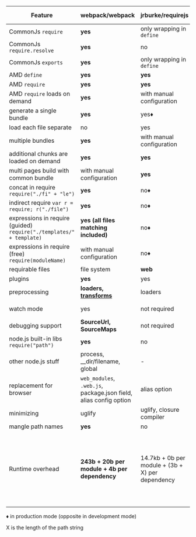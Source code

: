 | Feature | webpack/webpack | jrburke/requirejs | substack/node-browserify | jspm/jspm-cli |
|---------|-----------------|-------------------|--------------------------|---------------|
| CommonJs `require` | **yes** | only wrapping in `define` | **yes** | yes |
| CommonJs `require.resolve` | **yes** | no | no | no |
| CommonJs `exports` | **yes** | only wrapping in `define` | **yes** | yes |
| AMD `define` | **yes** | **yes** | [deamdify](https://github.com/jaredhanson/deamdify) | yes |
| AMD `require` | **yes** | **yes** | no | yes |
| AMD `require` loads on demand | **yes** | with manual configuration | no | yes |
| generate a single bundle | **yes** | yes♦ | yes | yes |
| load each file separate | no | yes | no | yes |
| multiple bundles | **yes** | with manual configuration | with manual configuration | yes |
| additional chunks are loaded on demand | **yes** | **yes** | no | with bundle arithmetic |
| multi pages build with common bundle | with manual configuration | **yes** | with manual configuration | with bundle arithmetic |
| concat in require `require("./fi" + "le")` | **yes** | no♦ | no | no |
| indirect require `var r = require; r("./file")` | **yes** | no♦ | no | no |
| expressions in require (guided) `require("./templates/" + template)` | **yes (all files matching included)** | no♦ | no | no |
| expressions in require (free) `require(moduleName)` | with manual configuration | no♦ | no | no |
| requirable files | file system | **web** | file system | through plugins |
| plugins | **yes** | yes | **yes** | yes |
| preprocessing | **loaders, [transforms](https://github.com/webpack/transform-loader)** | loaders | transforms | plugin translate |
| watch mode | yes | not required | yes | not needed in dev |
| debugging support | **SourceUrl, SourceMaps** | not required | SourceMaps | SourceUrl, SourceMaps |
| node.js built-in libs `require("path")` | **yes** | no | **yes** | **yes** |
| other node.js stuff | process, __dir/filename, global | - | process, __dir/filename, global | process, __dir/filename, global for cjs |
| replacement for browser | `web_modules`, `.web.js`, package.json field, alias config option | alias option | package.json field, alias option | package.json, alias option |
| minimizing | uglify | uglify, closure compiler | [uglifyify](https://github.com/hughsk/uglifyify) | yes |
| mangle path names | **yes** | no | partial | no |
| Runtime overhead | **243b + 20b per module + 4b per dependency** | 14.7kb + 0b per module + (3b + X) per dependency | 415b + 25b per module + (6b + 2X) per dependency | 5.5KB for self-executing bundles, 38KB for full loader and polyfill, 0 plain modules, 293b CJS, 139b ES6 System.register before gzip |

♦ in production mode (opposite in development mode)

X is the length of the path string




